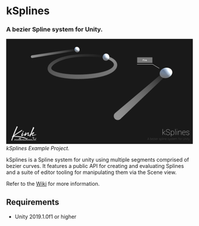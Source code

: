 # kSplines
### A bezier Spline system for Unity.

![alt text](https://github.com/Kink3d/kSplines/blob/master/Source/Images/ExampleProject00.png?raw=true)
*kSplines Example Project.*

kSplines is a Spline system for unity using multiple segments comprised of bezier curves. It features a public API for creating and evaluating Splines and a suite of editor tooling for manipulating them via the Scene view.

Refer to the [Wiki](https://github.com/Kink3d/kSplines/wiki/Home) for more information.

## Requirements
- Unity 2019.1.0f1 or higher
